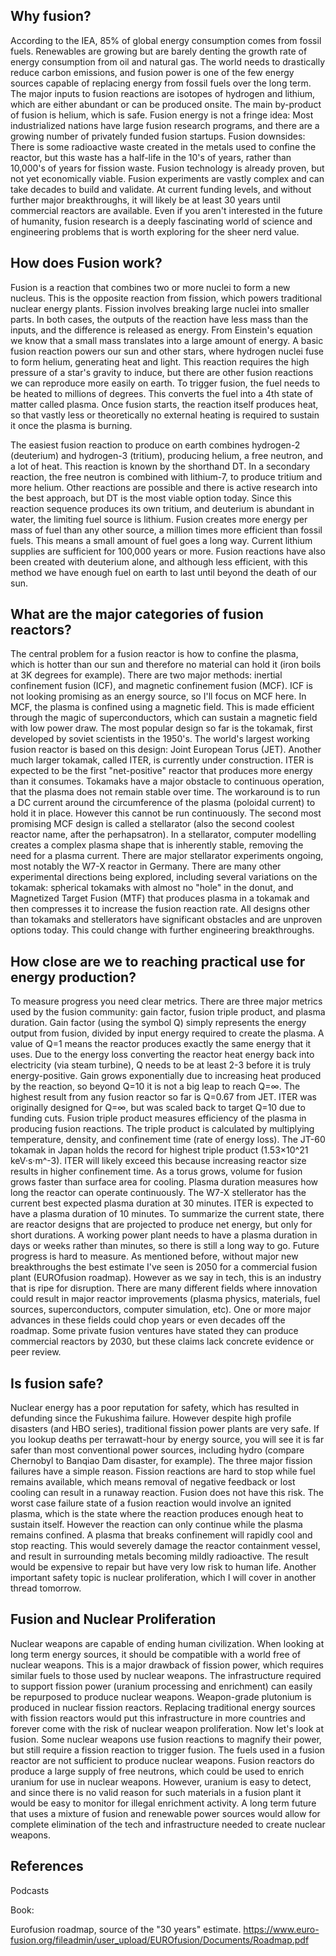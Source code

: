 ## Why fusion?

According to the IEA, 85% of global energy consumption comes from fossil fuels. Renewables are growing but are barely denting the growth rate of energy consumption from oil and natural gas. The world needs to drastically reduce carbon emissions, and fusion power is one of the few energy sources capable of replacing energy from fossil fuels over the long term. The major inputs to fusion reactions are isotopes of hydrogen and lithium, which are either abundant or can be produced onsite. The main by-product of fusion is helium, which is safe. Fusion energy is not a fringe idea: Most industrialized nations have large fusion research programs, and there are a growing number of privately funded fusion startups. Fusion downsides: There is some radioactive waste created in the metals used to confine the reactor, but this waste has a half-life in the 10's of years, rather than 10,000's of years for fission waste. Fusion technology is already proven, but not yet economically viable. Fusion experiments are vastly complex and can take decades to build and validate. At current funding levels, and without further major breakthroughs, it will likely be at least 30 years until commercial reactors are available. Even if you aren't interested in the future of humanity, fusion research is a deeply fascinating world of science and engineering problems that is worth exploring for the sheer nerd value. 

## How does Fusion work?

Fusion is a reaction that combines two or more nuclei to form a new nucleus. This is the opposite reaction from fission, which powers traditional nuclear energy plants. Fission involves breaking large nuclei into smaller parts. In both cases, the outputs of the reaction have less mass than the inputs, and the difference is released as energy. From Einstein's equation we know that a small mass translates into a large amount of energy. A basic fusion reaction powers our sun and other stars, where hydrogen nuclei fuse to form helium, generating heat and light. This reaction requires the high pressure of a star's gravity to induce, but there are other fusion reactions we can reproduce more easily on earth. To trigger fusion, the fuel needs to be heated to millions of degrees. This converts the fuel into a 4th state of matter called plasma. Once fusion starts, the reaction itself produces heat, so that vastly less or theoretically no external heating is required to sustain it once the plasma is burning.

The easiest fusion reaction to produce on earth combines hydrogen-2 (deuterium) and hydrogen-3 (tritium), producing helium, a free neutron, and a lot of heat. This reaction is known by the shorthand DT. In a secondary reaction, the free neutron is combined with lithium-7, to produce tritium and more helium. Other reactions are possible and there is active research into the best approach, but DT is the most viable option today. Since this reaction sequence produces its own tritium, and deuterium is abundant in water, the limiting fuel source is lithium. Fusion creates more energy per mass of fuel than any other source, a million times more efficient than fossil fuels. This means a small amount of fuel goes a long way. Current lithium supplies are sufficient for 100,000 years or more. Fusion reactions have also been created with deuterium alone, and although less efficient, with this method we have enough fuel on earth to last until beyond the death of our sun.

## What are the major categories of fusion reactors?

The central problem for a fusion reactor is how to confine the plasma, which is hotter than our sun and therefore no material can hold it (iron boils at 3K degrees for example). There are two major methods: inertial confinement fusion (ICF), and magnetic confinement fusion (MCF). ICF is not looking promising as an energy source, so I'll focus on MCF here. In MCF, the plasma is confined using a magnetic field. This is made efficient through the magic of superconductors, which can sustain a magnetic field with low power draw. The most popular design so far is the tokamak, first developed by soviet scientists in the 1950's. The world's  largest working fusion reactor is based on this design: Joint European Torus (JET). Another much larger tokamak, called ITER, is currently under construction. ITER is expected to be the first "net-positive" reactor that produces more energy than it consumes. Tokamaks have a major obstacle to continuous operation, that the plasma does not remain stable over time. The workaround is to run a DC current around the circumference of the plasma (poloidal current) to hold it in place. However this cannot be run continuously. The second most promising MCF design is called a stellarator (also the second coolest reactor name, after the perhapsatron). In a stellarator, computer modelling creates a complex plasma shape that is inherently stable, removing the need for a plasma current. There are major stellarator experiments ongoing, most notably the W7-X reactor in Germany. There are many other experimental directions being explored, including several variations on the tokamak: spherical tokamaks with almost no "hole" in the donut, and Magnetized Target Fusion (MTF) that produces plasma in a tokamak and then compresses it to increase the fusion reaction rate. All designs other than tokamaks and stellerators have significant obstacles and are unproven options today. This could change with further engineering breakthroughs.

## How close are we to reaching practical use for energy production?

To measure progress you need clear metrics. There are three major metrics used by the fusion community: gain factor, fusion triple product, and plasma duration. Gain factor (using the symbol Q) simply represents the energy output from fusion, divided by input energy required to create the plasma. A value of Q=1 means the reactor produces exactly the same energy that it uses. Due to the energy loss converting the reactor heat energy back into electricity (via steam turbine), Q needs to be at least 2-3 before it is truly energy-positive. Gain grows exponentially due to increasing heat produced by the reaction, so beyond Q=10 it is not a big leap to reach Q=∞. The highest result from any fusion reactor so far is Q=0.67 from JET. ITER was originally designed for Q=∞, but was scaled back to target Q=10 due to funding cuts. Fusion triple product measures efficiency of the plasma in producing fusion reactions. The triple product is calculated by multiplying temperature, density, and confinement time (rate of energy loss). The JT-60 tokamak in Japan holds the record for highest triple product (1.53×10^21 keV·s·m^-3). ITER will likely exceed this because increasing reactor size results in higher confinement time. As a torus grows, volume for fusion grows faster than surface area for cooling. Plasma duration measures how long the reactor can operate continuously. The W7-X stellerator has the current best expected plasma duration at 30 minutes. ITER is expected to have a plasma duration of 10 minutes. To summarize the current state, there are reactor designs that are projected to produce net energy, but only for short durations. A working power plant needs to have a plasma duration in days or weeks rather than minutes, so there is still a long way to go. Future progress is hard to measure. As mentioned before, without major new breakthroughs the best estimate I've seen is 2050 for a commercial fusion plant (EUROfusion roadmap). However as we say in tech, this is an industry that is ripe for disruption. There are many different fields where innovation could result in major reactor improvements (plasma physics, materials, fuel sources, superconductors, computer simulation, etc). One or more major advances in these fields could chop years or even decades off the roadmap. Some private fusion ventures have stated they can produce commercial reactors by 2030, but these claims lack concrete evidence or peer review.

## Is fusion safe?

Nuclear energy has a poor reputation for safety, which has resulted in defunding since the Fukushima failure. However despite high profile disasters (and HBO series), traditional fission power plants are very safe. If you lookup deaths per terrawatt-hour by energy source, you will see it is far safer than most conventional power sources, including hydro (compare Chernobyl to Banqiao Dam disaster, for example). The three major fission failures have a simple reason. Fission reactions are hard to stop while fuel remains available, which means removal of negative feedback or lost cooling can result in a runaway reaction. Fusion does not have this risk. The worst case failure state of a fusion reaction would involve an ignited plasma, which is the state where the reaction produces enough heat to sustain itself. However the reaction can only continue while the plasma remains confined. A plasma that breaks confinement will rapidly cool and stop reacting. This would severely damage the reactor containment vessel, and result in surrounding metals becoming mildly radioactive. The result would be expensive to repair but have very low risk to human life. Another important safety topic is nuclear proliferation, which I will cover in another thread tomorrow.

## Fusion and Nuclear Proliferation

Nuclear weapons are capable of ending human civilization. When looking at long term energy sources, it should be compatible with a world free of nuclear weapons. This is a major drawback of fission power, which requires similar fuels to those used by nuclear weapons. The infrastructure required to support fission power (uranium processing and enrichment) can easily be repurposed to produce nuclear weapons. Weapon-grade plutonium is produced in nuclear fission reactors. Replacing traditional energy sources with fission reactors would put this infrastructure in more countries and forever come with the risk of nuclear weapon proliferation. Now let's look at fusion. Some nuclear weapons use fusion reactions to magnify their power, but still require a fission reaction to trigger fusion. The fuels used in a fusion reactor are not sufficient to produce nuclear weapons. Fusion reactors do produce a large supply of free neutrons, which could be used to enrich uranium for use in nuclear weapons. However, uranium is easy to detect, and since there is no valid reason for such materials in a fusion plant it would be easy to monitor for illegal enrichment activity. A long term future that uses a mixture of fusion and renewable power sources would allow for complete elimination of the tech and infrastructure needed to create nuclear weapons.

## References

Podcasts

Book:



Eurofusion roadmap, source of the "30 years" estimate. https://www.euro-fusion.org/fileadmin/user_upload/EUROfusion/Documents/Roadmap.pdf

